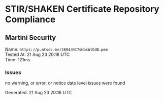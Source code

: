# STIR/SHAKEN Certificate Repository Compliance

## Martini Security

Name: `https://p.mtsec.me/2884/NC7sNbsWlDdB.pem`\
Tested At: 21 Aug 23 20:18 UTC\
Time: 121ms

### Issues

no warning, or error, or notice date level issues were found

Generated: 21 Aug 23 20:18 UTC
